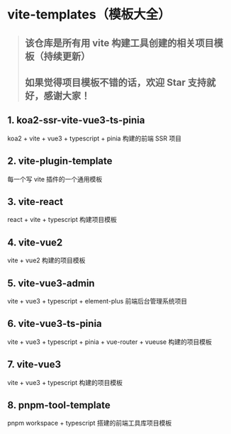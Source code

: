 # vite-templates（模板大全）
  > ## 该仓库是所有用 vite 构建工具创建的相关项目模板（持续更新）
  >
  > ## 如果觉得项目模板不错的话，欢迎 Star 支持就好，感谢大家！

## 1. koa2-ssr-vite-vue3-ts-pinia
  koa2 + vite + vue3 + typescript + pinia 构建的前端 SSR 项目

## 2. vite-plugin-template
  每一个写 vite 插件的一个通用模板

## 3. vite-react
  react + vite + typescript 构建项目模板

## 4. vite-vue2
  vite + vue2 构建的项目模板

## 5. vite-vue3-admin
  vite + vue3 + typescript + element-plus 前端后台管理系统项目

## 6. vite-vue3-ts-pinia
  vite + vue3 + typescript + pinia + vue-router + vueuse 构建的项目模板

## 7. vite-vue3
  vite + vue3 + typescript 构建的项目模板

## 8. pnpm-tool-template
  pnpm workspace + typescript 搭建的前端工具库项目模板

